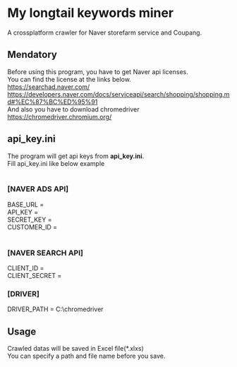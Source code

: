 # My longtail keywords miner
A crossplatform crawler for Naver storefarm service and Coupang.

## Mendatory
Before using this program, you have to get Naver api licenses.</br>
You can find the license at the links below.</br>
https://searchad.naver.com/</br>
https://developers.naver.com/docs/serviceapi/search/shopping/shopping.md#%EC%87%BC%ED%95%91</br>
And also you have to download chromedriver</br>
https://chromedriver.chromium.org/</br>

## api_key.ini
The program will get api keys from <b>api_key.ini</b>.<br>
Fill api_key.ini like below example</br></br>
### [NAVER ADS API]</br>
BASE_URL = </br>
API_KEY = </br>
SECRET_KEY = </br>
CUSTOMER_ID = </br>
</br>
### [NAVER SEARCH API]</br>
CLIENT_ID = </br>
CLIENT_SECRET = </br>
### [DRIVER]</br>
DRIVER_PATH = C:\chromedriver</br>

## Usage
Crawled datas will be saved in Excel file(*.xlxs)</br>
You can specify a path and file name before you save.
